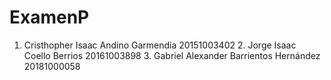 # ExamenP
1. Cristhopher Isaac Andino Garmendia 20151003402 2. Jorge Isaac Coello Berrios  20161003898 3. Gabriel Alexander Barrientos Hernández 20181000058

